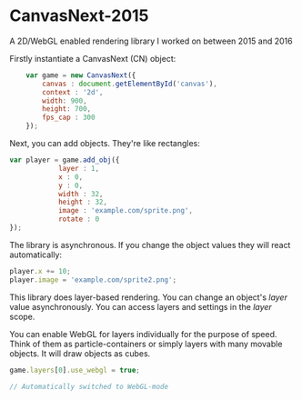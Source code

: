 # CanvasNext-2015
A 2D/WebGL enabled rendering library I worked on between 2015 and 2016

Firstly instantiate a CanvasNext (CN) object:

```javascript
    var game = new CanvasNext({
        canvas : document.getElementById('canvas'),
        context : '2d',
        width: 900,
        height: 700,
        fps_cap : 300
    });
```

Next, you can add objects. They're like rectangles:

```javascript
var player = game.add_obj({
            layer : 1,
            x : 0,
            y : 0,
            width : 32,
            height : 32,
            image : 'example.com/sprite.png',
            rotate : 0
});
```

The library is asynchronous. If you change the object values they will react automatically:

```javascript
player.x += 10;
player.image = 'example.com/sprite2.png';
```

This library does layer-based rendering. You can change an object's *layer* value asynchronously. You can access layers and settings in the *layer* scope. 

You can enable WebGL for layers individually for the purpose of speed. Think of them as particle-containers or simply layers with many movable objects. It will draw objects as cubes.

```javascript
game.layers[0].use_webgl = true;

// Automatically switched to WebGL-mode
```
